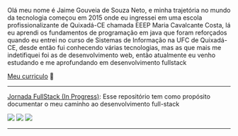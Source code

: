 <!--<div align="right">
     <a href="https://github.com/jaimegsn">
      <img height="180em" src="https://github-readme-stats.vercel.app/api/top-langs/?username=jaimegsn&layout=compact&langs_count=7&theme=dracula" align="right"/>
    </a>
</div>-->

Olá meu nome é Jaime Gouveia de Souza Neto, e minha trajetória no mundo da tecnologia começou em 2015 
onde eu ingressei em uma escola profissionalizante de Quixadá-CE chamada EEEP Maria Cavalcante Costa, 
lá eu aprendi os fundamentos de programação em java que foram reforçados quando eu entrei no curso de 
Sistemas de Informação na UFC de Quixadá-CE, desde então fui conhecendo várias tecnologias, mas as que mais me 
indetifiquei foi as de desenvolvimento web, então atualmente eu venho estudando e me aprofundando em desenvolvimento fullstack

[Meu curriculo](https://www.canva.com/design/DAFUp817juA/YCd6jF0c4R6PJgLmAWeGWA/view?utm_content=DAFUp817juA&utm_campaign=designshare&utm_medium=link2&utm_source=sharebutton) 📄

<hr>

[Jornada FullStack (In Progress)](https://github.com/jaimegsn/MyJourneyFullStack/blob/main/README.md): Esse repositório tem como propósito documentar o meu caminho ao desenvolvimento full-stack

<div> 
  <a href="https://instagram.com/jaimegsn" target="_blank"><img src="https://img.shields.io/badge/-Instagram-%23E4405F?style=for-the-badge&logo=instagram&logoColor=white" target="_blank"></a>
 <!-- <a href="https://discord.gg/..." target="_blank"><img src="https://img.shields.io/badge/Discord-7289DA?style=for-the-badge&logo=discord&logoColor=white" target="_blank"></a>  -->
  <a href = "mailto:jaimegsn@alu.ufc.br"><img src="https://img.shields.io/badge/-Gmail-%23333?style=for-the-badge&logo=gmail&logoColor=white" target="_blank"></a>
  <a href="https://www.linkedin.com/in/jaime-neto-bb7872211/" target="_blank"><img src="https://img.shields.io/badge/-LinkedIn-%230077B5?style=for-the-badge&logo=linkedin&logoColor=white" target="_blank"></a> 
 
<!--  ![Snake animation](https://github.com/jaimegsn/jaimegsn/blob/output/github-contribution-grid-snake.svg) -->
 
</div>

----
